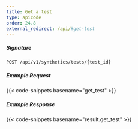 ```yaml
---
title: Get a test
type: apicode
order: 24.8
external_redirect: /api/#get-test
---
```


##### Signature
`POST /api/v1/synthetics/tests/{test_id}`

##### Example Request

{{< code-snippets basename="get_test" >}}

##### Example Response

{{< code-snippets basename="result.get_test" >}}
